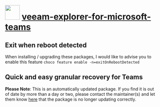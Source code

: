 # <img src="https://cdn.jsdelivr.net/gh/mkevenaar/chocolatey-packages@5078deafb141f35289405be2a611dbc99cfecf79/icons/veeam-explorer-for-microsoft-teams.png" width="48" height="48"/> [veeam-explorer-for-microsoft-teams](https://community.chocolatey.org/packages/veeam-explorer-for-microsoft-teams)

## Exit when reboot detected

When installing / upgrading these packages, I would like to advise you to enable this feature `choco feature enable -n=exitOnRebootDetected`

## Quick and easy granular recovery for Teams

**Please Note**: This is an automatically updated package. If you find it is
out of date by more than a day or two, please contact the maintainer(s) and
let them know [here](https://github.com/mkevenaar/chocolatey-packages/issues) that the package is no longer updating correctly.
